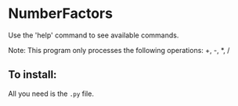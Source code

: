 # NumberFactors
Use the 'help' command to see available commands.

Note: This program only processes the following operations: +, -, *, /

## To install:
All you need is the `.py` file.
